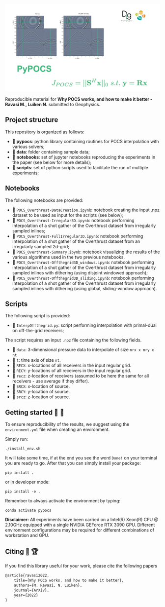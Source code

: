 ![LOGO](https://github.com/DIG-Kaust/PyPOCS/blob/main/asset/logo.png)

Reproducible material for **Why POCS works, and how to make it better - Ravasi M., Luiken N.** submitted to Geophysics.


## Project structure
This repository is organized as follows:

* :open_file_folder: **pypocs**: python library containing routines for POCS interpolation with various solvers;
* :open_file_folder: **data**: folder containing sample data;
* :open_file_folder: **notebooks**: set of jupyter notebooks reproducing the experiments in the paper (see below for more details);
* :open_file_folder: **scripts**: set of python scripts used to facilitate the run of multiple experiments;

## Notebooks
The following notebooks are provided:

- :orange_book: ``POCS_Overthrust-DataCreation.ipynb``: notebook creating the input .npz dataset to be used as input for the scripts (see below);
- :orange_book: ``POCS_Overthrust-Irregular3D.ipynb``: notebook performing interpolation of a shot gather of the Overthrust dataset from irregularly sampled inlines;
- :orange_book: ``POCS_Overthrust-FullIrregular3D.ipynb``: notebook performing interpolation of a shot gather of the Overthrust dataset from an irregularly sampled 2d-grid;
- :orange_book: ``POCS_Overthrust-Summary.ipynb``: notebook visualizing the results of the various algorithms used in the two previous notebooks.
- :orange_book: ``POCS_Overthrust-Offthegrid3D_windows.ipynb``: notebook performing interpolation of a shot gather of the Overthrust dataset from irregularly sampled inlines with dithering (using disjoint windowed approach);
- :orange_book: ``POCS_Overthrust-Offthegrid3D_sliding.ipynb``: notebook performing interpolation of a shot gather of the Overthrust dataset from irregularly sampled inlines with dithering (using global, sliding-window approach).

## Scripts
The following script is provided:

- :orange_book: ``InterpOffthegrid.py``: script performing interpolation with primal-dual on off-the-grid receivers;

The script requires an input ``.npz`` file containing the following fields. 

- :card_index: ``data``: 3-dimensional pressure data to interpolate of size ``nrx x nry x nt``
- :card_index: ``t``: time axis of size ``nt``.
- :card_index: ``RECX``: x-locations of all receivers in the input regular grid.
- :card_index: ``RECY``: y-locations of all receivers in the input regular grid.
- :card_index: ``recz``: z-location of receivers (assumed to be here the same for all receivers - use average if they differ).
- :card_index: ``SRCX``: x-location of source.
- :card_index: ``SRCY``: y-location of source.
- :card_index: ``srcz``: z-location of source.

## Getting started :space_invader: :robot:
To ensure reproducibility of the results, we suggest using the `environment.yml` file when creating an environment.

Simply run:
```
./install_env.sh
```
It will take some time, if at the end you see the word `Done!` on your terminal you are ready to go. After that you can simply install your package:
```
pip install .
```
or in developer mode:
```
pip install -e .
```

Remember to always activate the environment by typing:
```
conda activate pypocs
```

**Disclaimer:** All experiments have been carried on a Intel(R) Xeon(R) CPU @ 2.10GHz equipped with a single NVIDIA GEForce RTX 3090 GPU. Different environment 
configurations may be required for different combinations of workstation and GPU.


## Citing :newspaper: :trophy:
If you find this library useful for your work, please cite the following papers

```
@article{ravasi2022,
	title={Why POCS works, and how to make it better},
	authors={M. Ravasi, N. Luiken},
	journal={ArXiv},
	year={2022}
}
```
